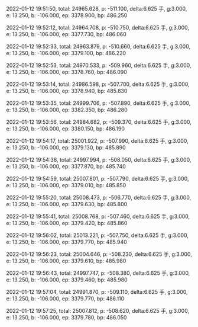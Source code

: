 2022-01-12 19:51:50, total: 24965.628, p: -511.100, delta:6.625 手, g:3.000, e: 13.250, b: -106.000, ep: 3378.900, bp: 486.250

2022-01-12 19:52:12, total: 24964.708, p: -510.750, delta:6.625 手, g:3.000, e: 13.250, b: -106.000, ep: 3377.730, bp: 486.060

2022-01-12 19:52:33, total: 24963.879, p: -510.660, delta:6.625 手, g:3.000, e: 13.250, b: -106.000, ep: 3379.100, bp: 486.220

2022-01-12 19:52:53, total: 24970.533, p: -509.960, delta:6.625 手, g:3.000, e: 13.250, b: -106.000, ep: 3378.760, bp: 486.090

2022-01-12 19:53:14, total: 24986.598, p: -507.700, delta:6.625 手, g:3.000, e: 13.250, b: -106.000, ep: 3378.940, bp: 485.830

2022-01-12 19:53:35, total: 24999.706, p: -507.890, delta:6.625 手, g:3.000, e: 13.250, b: -106.000, ep: 3382.350, bp: 486.280

2022-01-12 19:53:56, total: 24984.682, p: -509.370, delta:6.625 手, g:3.000, e: 13.250, b: -106.000, ep: 3380.150, bp: 486.190

2022-01-12 19:54:17, total: 25001.922, p: -507.990, delta:6.625 手, g:3.000, e: 13.250, b: -106.000, ep: 3379.130, bp: 485.890

2022-01-12 19:54:38, total: 24997.994, p: -508.050, delta:6.625 手, g:3.000, e: 13.250, b: -106.000, ep: 3377.870, bp: 485.740

2022-01-12 19:54:59, total: 25007.801, p: -507.790, delta:6.625 手, g:3.000, e: 13.250, b: -106.000, ep: 3379.010, bp: 485.850

2022-01-12 19:55:20, total: 25008.473, p: -506.770, delta:6.625 手, g:3.000, e: 13.250, b: -106.000, ep: 3379.630, bp: 485.800

2022-01-12 19:55:41, total: 25008.768, p: -507.460, delta:6.625 手, g:3.000, e: 13.250, b: -106.000, ep: 3379.420, bp: 485.860

2022-01-12 19:56:02, total: 25013.221, p: -507.750, delta:6.625 手, g:3.000, e: 13.250, b: -106.000, ep: 3379.770, bp: 485.940

2022-01-12 19:56:23, total: 25004.646, p: -508.230, delta:6.625 手, g:3.000, e: 13.250, b: -106.000, ep: 3379.610, bp: 485.980

2022-01-12 19:56:43, total: 24997.747, p: -508.380, delta:6.625 手, g:3.000, e: 13.250, b: -106.000, ep: 3379.460, bp: 485.980

2022-01-12 19:57:04, total: 24991.870, p: -509.110, delta:6.625 手, g:3.000, e: 13.250, b: -106.000, ep: 3379.770, bp: 486.110

2022-01-12 19:57:25, total: 25007.812, p: -508.620, delta:6.625 手, g:3.000, e: 13.250, b: -106.000, ep: 3379.780, bp: 486.050
